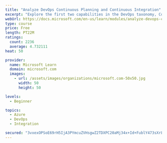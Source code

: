 ```yaml
---
title: "Analyze DevOps Continuous Planning and Continuous Integration"
excerpt: "Explore the first two capabilities in the DevOps taxonomy, Continuous Planning and Continuous Integration."
webUrl: https://docs.microsoft.com/en-us/learn/modules/analyze-devops-continuous-planning-intergration/
type: course
price: Free
length: PT22M
ratings:
  count: 2236
  average: 4.732111
heat: 50

provider:
  name: Microsoft Learn
  domain: microsoft.com
  images:
    - url: /assets/images/organizations/microsoft.com-50x50.jpg
      width: 50
      height: 50

levels:
  - Beginner

topics:
  - Azure
  - DevOps
  - Integration

secured: "3vxexOPSoE69rH5IjA3PYmcuZVHsgwZ2TDXPC20aMj34x+Id+FublY473sXrL4ez+yfW62Az6edKIcDn22y7fHSmZt/kKMoxMWb8H/GV4TluKbNBJQuPah1/QzC098TCrcbiIy0u5TOrwdpaeLgRVRs4fvpI8xu/AGoRBRYjNrpawMd57U29e9+y1C/oJ4eyRsgC2qi7GJQSQy7jdDIiQv9VCMYocRQ1wzHZJ63kOCzhnvxTeqvzwZRtSIgeerRkRbTXZYzR0mqsyTUxuqYgYhirvJ/UdUl8zBPtjN/P6TU5e++Ji69mJh8xxVfTSXK7uNVXV2jl164QvdHRvA3mlC9IVz2ncctuhZVsRsd+WKl8kY2fgAL4zTOUt0Id5lQ0Ht3pjn9242ALGDtKF5z11bw0WrCNUfOZfcU1fGOciqQ=;4rr5Oej6yOdHAzqwijlo0Q=="
---
```



